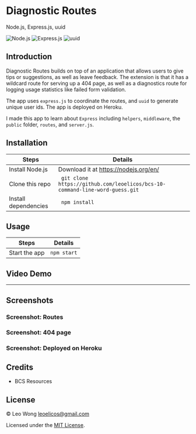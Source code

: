# Diagnostic Routes

Node.js, Express.js, uuid

![Node.js](https://img.shields.io/badge/16.15.0%20LTS-0?label=Node.js&style=for-the-badge&labelColor=white&color=black) ![Express.js](https://img.shields.io/badge/4.18.1-0?label=Express&style=for-the-badge&labelColor=white&color=black) ![uuid](https://img.shields.io/badge/8.3.2-0?label=uuid&style=for-the-badge&labelColor=white&color=black)

## Introduction

Diagnostic Routes builds on top of an application that allows users to give tips or suggestions, as well as leave feedback. The extension is that it has a wildcard route for serving up a 404 page, as well as a diagnostics route for logging usage statistics like failed form validation.

The app uses `express.js` to coordinate the routes, and `uuid` to generate unique user ids. The app is deployed on Heroku.

I made this app to learn about `Express` including `helpers`, `middleware`, the `public` folder, `routes`, and `server.js`.

## Installation

| Steps                | Details                                                                      |
| -------------------- | ---------------------------------------------------------------------------- |
| Install Node.js      | Download it at https://nodejs.org/en/                                        |
| Clone this repo      | ` git clone https://github.com/leoelicos/bcs-10-command-line-word-guess.git` |
| Install dependencies | ` npm install`                                                               |

## Usage

| Steps         | Details     |
| ------------- | ----------- |
| Start the app | `npm start` |

## Video Demo

---

## Screenshots

### Screenshot: Routes

### Screenshot: 404 page

### Screenshot: Deployed on Heroku

## Credits

-  BCS Resources

## License

&copy; Leo Wong <leoelicos@gmail.com>

Licensed under the [MIT License](./LICENSE).
